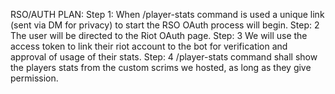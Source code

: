 RSO/AUTH PLAN:
Step 1: When /player-stats command is used a unique link (sent via DM for privacy) to start the RSO OAuth process will begin.
Step: 2 The user will be directed to the Riot OAuth page.
Step: 3 We will use the access token to link their riot account to the bot for verification and approval of usage of their stats.
Step: 4 /player-stats command shall show the players stats from the custom scrims we hosted, as long as they give permission.

